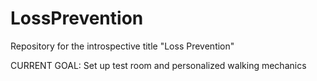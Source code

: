 # LossPrevention
Repository for the introspective title "Loss Prevention"


CURRENT GOAL:
Set up test room and personalized walking mechanics
